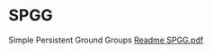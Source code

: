 # SPGG
Simple Persistent Ground Groups
[Readme SPGG.pdf](https://github.com/AGluttonForPunishment/SPGG/files/9365505/Readme.SPGG.pdf)
